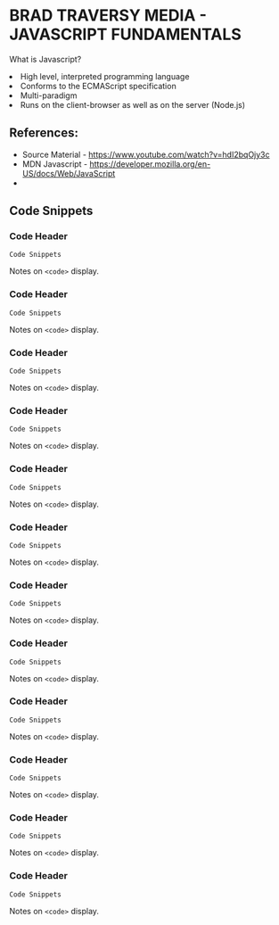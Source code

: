# BRAD TRAVERSY MEDIA - JAVASCRIPT FUNDAMENTALS 
What is Javascript?
<li>High level, interpreted programming language</li>
<li>Conforms to the ECMAScript specification</li>
<li>Multi-paradigm</li>
<li>Runs on the client-browser as well as on the server (Node.js)</li>


## References:
- Source Material - https://www.youtube.com/watch?v=hdI2bqOjy3c
- MDN Javascript - https://developer.mozilla.org/en-US/docs/Web/JavaScript
- 


## Code Snippets

### Code Header
```
Code Snippets
```
Notes on ```<code>``` display.


### Code Header
```
Code Snippets
```
Notes on ```<code>``` display.


### Code Header
```
Code Snippets
```
Notes on ```<code>``` display.


### Code Header
```
Code Snippets
```
Notes on ```<code>``` display.


### Code Header
```
Code Snippets
```
Notes on ```<code>``` display.


### Code Header
```
Code Snippets
```
Notes on ```<code>``` display.


### Code Header
```
Code Snippets
```
Notes on ```<code>``` display.


### Code Header
```
Code Snippets
```
Notes on ```<code>``` display.


### Code Header
```
Code Snippets
```
Notes on ```<code>``` display.


### Code Header
```
Code Snippets
```
Notes on ```<code>``` display.


### Code Header
```
Code Snippets
```
Notes on ```<code>``` display.


### Code Header
```
Code Snippets
```
Notes on ```<code>``` display.




